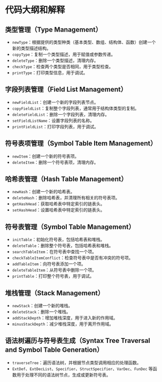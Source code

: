 # 代码大纲和解释
## 类型管理（Type Management）

- `newType`：根据提供的类型种类（基本类型、数组、结构体、函数）创建一个新的类型描述结构。
- `copyType`：复制一个类型描述，用于赋值或参数传递。
- `deleteType`：删除一个类型描述，清理内存。
- `checkType`：检查两个类型是否相同，用于类型检查。
- `printType`：打印类型信息，用于调试。

## 字段列表管理（Field List Management）

- `newFieldList`：创建一个新的字段列表节点。
- `copyFieldList`：复制整个字段列表，通常用于结构体类型的复制。
- `deleteFieldList`：删除一个字段列表，清理内存。
- `setFieldListName`：设置字段列表的名称。
- `printFieldList`：打印字段列表，用于调试。

## 符号表项管理（Symbol Table Item Management）

- `newItem`：创建一个新的符号表项。
- `deleteItem`：删除一个符号表项，清理内存。

## 哈希表管理（Hash Table Management）

- `newHash`：创建一个新的哈希表。
- `deleteHash`：删除哈希表，并清理所有相关的符号表项。
- `getHashHead`：获取哈希表中特定索引的链表头。
- `setHashHead`：设置哈希表中特定索引的链表头。

## 符号表管理（Symbol Table Management）

- `initTable`：初始化符号表，包括哈希表和堆栈。
- `deleteTable`：删除整个符号表，包括哈希表和堆栈。
- `searchTableItem`：在符号表中查找一个项。
- `checkTableItemConflict`：检查符号表中是否有冲突的符号项。
- `addTableItem`：向符号表添加一个项。
- `deleteTableItem`：从符号表中删除一个项。
- `printTable`：打印整个符号表，用于调试。

## 堆栈管理（Stack Management）

- `newStack`：创建一个新的堆栈。
- `deleteStack`：删除一个堆栈。
- `addStackDepth`：增加堆栈深度，用于进入新的作用域。
- `minusStackDepth`：减少堆栈深度，用于离开作用域。

## 语法树遍历与符号表生成（Syntax Tree Traversal and Symbol Table Generation）

- `traverseTree`：遍历语法树，并根据节点类型调用相应的处理函数。
- `ExtDef`、`ExtDecList`、`Specifier`、`StructSpecifier`、`VarDec`、`FunDec` 等函数用于处理不同的语法树节点，生成或更新符号表。
